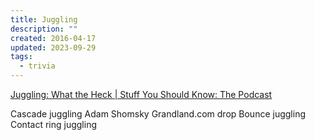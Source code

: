 ```yaml
---
title: Juggling
description: ""
created: 2016-04-17
updated: 2023-09-29
tags:
  - trivia
---
```


[Juggling: What the Heck | Stuff You Should Know: The Podcast](http://www.stuffyoushouldknow.com/podcasts/juggling-what-the-heck/)

Cascade juggling
Adam Shomsky
Grandland.com drop
Bounce juggling
Contact ring juggling
